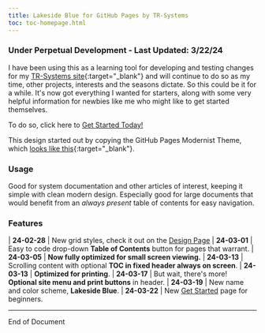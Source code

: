 ```yaml
---
title: Lakeside Blue for GitHub Pages by TR-Systems
toc: toc-homepage.html
---
```


### Under Perpetual Development - Last Updated: 3/22/24
I have been using this as a learning tool for developing and testing changes for my [TR-Systems site](https://tr-systems.github.io/web/){:target="_blank"} and will continue to do so as my time, other projects, interests and the seasons dictate. So this could be it for a while. It's now got everything I wanted for starters, along with some very helpful information for newbies like me who might like to get started themselves.

To do so, click here to [Get Started Today!](getstarted.md)

This design started out by copying the GitHub Pages Modernist Theme, which [looks like this](https://pages-themes.github.io/modernist/){:target="_blank"}.

### Usage
Good for system documentation and other articles of interest, keeping it simple with clean modern design. Especially good for large documents that would benefit from an *always present* table of contents for easy navigation.

### Features

| **24-02-28** | New grid styles, check it out on the [Design Page](design.md)
| **24-03-01** | Easy to code drop-down **Table of Contents** button for pages that warrant.
| **24-03-05** | **Now fully optimized for small screen viewing.**
| **24-03-13** | Scrolling content with optional **TOC in fixed header always on screen**.
| **24-03-13** | **Optimized for printing**.
| **24-03-17** | But wait, there's more! **Optional site menu and print buttons** in header.
| **24-03-19** | New name and color scheme, **Lakeside Blue**.
| **24-03-22** | New [Get Started](getstarted.md) page for beginners.

---

End of Document
